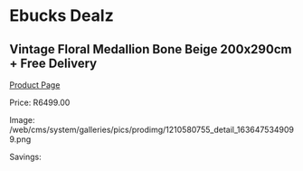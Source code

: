 
# Ebucks Dealz
## Vintage Floral Medallion Bone Beige 200x290cm + Free Delivery
[Product Page](https://www.ebucks.com/web/shop/productSelected.do?prodId=1210580755&catId=1209942441)

Price: R6499.00

Image: /web/cms/system/galleries/pics/prodimg/1210580755_detail_1636475349099.png

Savings: 


	